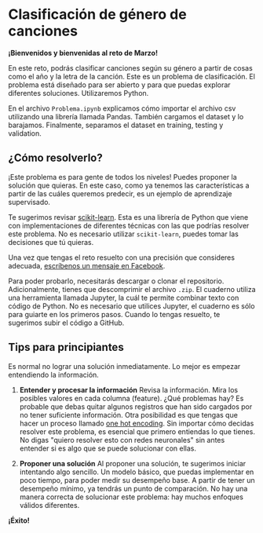 # Clasificación de género de canciones

**¡Bienvenidos y bienvenidas al reto de Marzo!** 

En este reto, podrás clasificar canciones según su género a partir de cosas como el año y la letra de la canción. Este es un problema de clasificación. El problema está diseñado para ser abierto y para que puedas explorar diferentes soluciones. Utilizaremos Python. 

En el archivo  `Problema.ipynb` explicamos cómo importar el archivo csv utilizando una librería llamada Pandas. También cargamos el dataset y lo barajamos. Finalmente, separamos el dataset en training, testing y validation. 

## ¿Cómo resolverlo?
¡Este problema es para gente de todos los niveles! Puedes proponer la solución que quieras. En este caso, como ya tenemos las características a partir de las cuáles queremos predecir, es un ejemplo de aprendizaje supervisado. 

Te sugerimos revisar [scikit-learn](http://scikit-learn.org/stable/supervised_learning.html). Esta es una librería de Python que viene con implementaciones de diferentes técnicas con las que podrías resolver este problema.  No es necesario utilizar `scikit-learn`, puedes tomar las decisiones que tú quieras. 

Una vez que tengas el reto resuelto con una precisión que consideres adecuada, [escríbenos un mensaje en Facebook](https://www.facebook.com/AILearners/).

Para poder probarlo, necesitarás descargar o clonar el repositorio. Adicionalmente, tienes que descomprimir el archivo `.zip`. El cuaderno utiliza una herramienta llamada Jupyter, la cuál te permite combinar texto con código de Python. No es necesario que utilices Jupyter, el cuaderno es sólo para guiarte en los primeros pasos. Cuando lo tengas resuelto, te sugerimos subir el código a GitHub.

## Tips para principiantes

Es normal no lograr una solución inmediatamente. Lo mejor es empezar entendiendo la información.

1. **Entender y procesar la información**
Revisa la información. Mira los posibles valores en cada columna (feature). ¿Qué problemas hay? Es probable que debas quitar algunos registros que han sido cargados por no tener suficiente información. Otra posibilidad es que tengas que hacer un proceso llamado [one hot encoding](https://hackernoon.com/what-is-one-hot-encoding-why-and-when-do-you-have-to-use-it-e3c6186d008f). Sin importar cómo decidas resolver este problema, es esencial que primero entiendas lo que tienes. No digas "quiero resolver esto con redes neuronales" sin antes entender si es algo que se puede solucionar con ellas.

2. **Proponer una solución**
Al proponer una solución, te sugerimos iniciar intentando algo sencillo. Un modelo básico, que puedas implementar en poco tiempo, para poder medir su desempeño base. A partir de tener un desempeño mínimo, ya tendrás un punto de comparación. No hay una manera correcta de solucionar este problema: hay muchos enfoques válidos diferentes.

**¡Éxito!**
